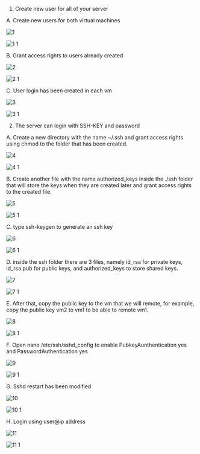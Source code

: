 1. Create new user for all of your server 

  A. Create new users for both virtual machines
  
  ![1](https://github.com/user-attachments/assets/c14677ff-f0c4-4720-b30d-f264201ea92b)

  ![1 1](https://github.com/user-attachments/assets/820b17f9-418e-4a6d-86ba-cf5708201217)

  B. Grant access rights to users already created

  ![2](https://github.com/user-attachments/assets/1d65da25-8b79-4b77-a858-979b65aa0d66)

  ![2 1](https://github.com/user-attachments/assets/5db2554f-9359-48a9-b66a-38aff941dd82)

  C. User login has been created in each vm

  ![3](https://github.com/user-attachments/assets/de0a317a-779b-4b9a-8fba-33dee60889a4)

  ![3 1](https://github.com/user-attachments/assets/2b4ad9b0-2871-4c30-a7ce-886a04568238)
  
2. The server can login with SSH-KEY and password

  A. Create a new directory with the name ~/.ssh and grant access rights using chmod to the folder that has been created. 

  ![4](https://github.com/user-attachments/assets/b3a9a509-e4cf-4562-8ba4-b9397b0716fc)

  ![4 1](https://github.com/user-attachments/assets/b55e247c-e6df-49b4-8d20-e7b0b9e211ee)

  B. Create another file with the name authorized_keys inside the ./ssh folder that will store the keys when they are created later and grant access rights to the created file.
  
  ![5](https://github.com/user-attachments/assets/1a7bd8c4-ebb0-473d-9dff-423d9237fed0)

  ![5 1](https://github.com/user-attachments/assets/d8ed4cad-ebae-49f9-b73f-422e96972bf8)

  C. type ssh-keygen to generate an ssh key 

  ![6](https://github.com/user-attachments/assets/60c3441b-5171-4e48-baf3-6525d87d7662)

  ![6 1](https://github.com/user-attachments/assets/84369861-f6a2-4e63-9ca3-f5e13a5fd1e8)

  D. inside the ssh folder there are 3 files, namely id_rsa for private keys, id_rsa.pub for public keys, and authorized_keys to store shared keys. 

  ![7](https://github.com/user-attachments/assets/4a8759b7-0338-49c7-92d7-aebf05685b53)

  ![7 1](https://github.com/user-attachments/assets/0f8656ae-740d-408f-9013-5d5b65631d8f)

  E. After that, copy the public key to the vm that we will remote, for example, copy the public key vm2 to vm1 to be able to remote vm1.

  ![8](https://github.com/user-attachments/assets/a6436bfa-ccfc-491d-8fe3-953c54eff019)

  ![8 1](https://github.com/user-attachments/assets/516d4087-247e-4798-896f-b94cffb36a3f)

  F. Open nano /etc/ssh/sshd_config to enable PubkeyAunthentication yes and PasswordAuthentication yes

  ![9](https://github.com/user-attachments/assets/f5ba53c1-7121-4e84-9a63-743a0c14205c)

  ![9 1](https://github.com/user-attachments/assets/8bb90664-6120-4cd2-b8a0-c7615aa34ac6)

  G. Sshd restart has been modified

  ![10](https://github.com/user-attachments/assets/993407ef-16cd-40c5-a068-79238043a47b)

  ![10 1](https://github.com/user-attachments/assets/4a22e20b-9636-40f9-94e3-65fe7057bb29)

  H. Login using user@ip address

  ![11](https://github.com/user-attachments/assets/46727d76-63e3-433c-9a04-529b344f9e86)

  ![11 1](https://github.com/user-attachments/assets/5cfff284-8731-4141-9a4b-0744421ada12)

